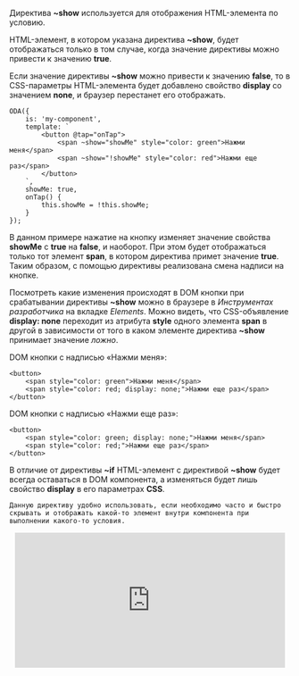 ﻿Директива **~show** используется для отображения HTML-элемента по условию.

HTML-элемент, в котором указана директива **~show**, будет отображаться только в том случае, когда значение директивы можно привести к значению **true**.

Если значение директивы **~show** можно привести к значению **false**, то в CSS-параметры HTML-элемента будет добавлено свойство **display** со значением **none**, и браузер перестанет его отображать.

```javascript_run_edit_[my-component.js]
ODA({
    is: 'my-component',
    template: `
        <button @tap="onTap">
            <span ~show="showMe" style="color: green">Нажми меня</span>
            <span ~show="!showMe" style="color: red">Нажми еще раз</span>
        </button>
    `,
    showMe: true,
    onTap() {
        this.showMe = !this.showMe;
    }
});
```

В данном примере нажатие на кнопку изменяет значение свойства **showMe** с **true** на **false**, и наоборот. При этом будет отображаться только тот элемент **span**, в котором директива примет значение **true**. Таким образом, с помощью директивы реализована смена надписи на кнопке.

Посмотреть какие изменения происходят в DOM кнопки при срабатывании директивы **~show** можно в браузере в *Инструментах разработчика* на вкладке *Elements*. Можно видеть, что CSS-объявление **display: none** переходит из атрибута **style** одного элемента **span** в другой в зависимости от того в каком элементе директива **~show** принимает значение *ложно*.

DOM кнопки с надписью «Нажми меня»:

```html_hideGutter
<button>
    <span style="color: green">Нажми меня</span>
    <span style="color: red; display: none;">Нажми еще раз</span>
</button>
```

DOM кнопки с надписью «Нажми еще раз»:

```html_hideGutter
<button>
    <span style="color: green; display: none;">Нажми меня</span>
    <span style="color: red;">Нажми еще раз</span>
</button>
```

В отличие от директивы **~if** HTML-элемент с директивой **~show** будет всегда оставаться в DOM компонента, а изменяться будет лишь свойство **display** в его параметрах **CSS**.

```faq_md
Данную директиву удобно использовать, если необходимо часто и быстро скрывать и отображать какой-то элемент внутри компонента при выполнении какого-то условия.
```

<div style="position:relative;padding-bottom:48%; margin:10px">
    <iframe src="https://www.youtube.com/embed/V13DE79qlB0?start=0" frameborder="0" allow="accelerometer; autoplay; encrypted-media; gyroscope; picture-in-picture" allowfullscreen
    	style="position:absolute;width:100%;height:100%;"></iframe>
</div>
